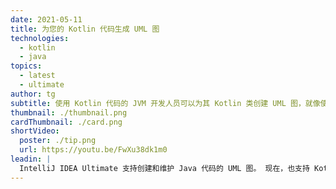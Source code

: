 ```yaml
---
date: 2021-05-11
title: 为您的 Kotlin 代码生成 UML 图
technologies:
  - kotlin
  - java
topics:
  - latest
  - ultimate
author: tg
subtitle: 使用 Kotlin 代码的 JVM 开发人员可以为其 Kotlin 类创建 UML 图，就像使用 Java 类一样
thumbnail: ./thumbnail.png
cardThumbnail: ./card.png
shortVideo:
  poster: ./tip.png
  url: https://youtu.be/FwXu38dk1m0
leadin: |
  IntelliJ IDEA Ultimate 支持创建和维护 Java 代码的 UML 图。 现在，也支持 Kotlin 类，所以如果您在多语种环境中工作，您可以舒适地使用图表，无论您是在写 Java 还是 Kotlin 代码。
---
```


